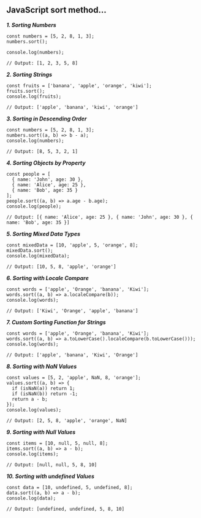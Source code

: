 ## JavaScript sort method...

***1. Sorting Numbers***
```
const numbers = [5, 2, 8, 1, 3];
numbers.sort();

console.log(numbers);

// Output: [1, 2, 3, 5, 8]

```
***2. Sorting Strings***
```
const fruits = ['banana', 'apple', 'orange', 'kiwi'];
fruits.sort();
console.log(fruits);

// Output: ['apple', 'banana', 'kiwi', 'orange']

```
***3. Sorting in Descending Order***
```
const numbers = [5, 2, 8, 1, 3];
numbers.sort((a, b) => b - a);
console.log(numbers);

// Output: [8, 5, 3, 2, 1]

```
***4. Sorting Objects by Property***
```
const people = [
  { name: 'John', age: 30 },
  { name: 'Alice', age: 25 },
  { name: 'Bob', age: 35 }
];
people.sort((a, b) => a.age - b.age);
console.log(people);

// Output: [{ name: 'Alice', age: 25 }, { name: 'John', age: 30 }, { name: 'Bob', age: 35 }]

```
***5. Sorting Mixed Data Types***
```
const mixedData = [10, 'apple', 5, 'orange', 8];
mixedData.sort();
console.log(mixedData);

// Output: [10, 5, 8, 'apple', 'orange']

```
***6. Sorting with Locale Compare***
```
const words = ['apple', 'Orange', 'banana', 'Kiwi'];
words.sort((a, b) => a.localeCompare(b));
console.log(words);

// Output: ['Kiwi', 'Orange', 'apple', 'banana']

```
***7. Custom Sorting Function for Strings***
```
const words = ['apple', 'Orange', 'banana', 'Kiwi'];
words.sort((a, b) => a.toLowerCase().localeCompare(b.toLowerCase()));
console.log(words);

// Output: ['apple', 'banana', 'Kiwi', 'Orange']

```
***8. Sorting with NaN Values***
```
const values = [5, 2, 'apple', NaN, 8, 'orange'];
values.sort((a, b) => {
  if (isNaN(a)) return 1;
  if (isNaN(b)) return -1;
  return a - b;
});
console.log(values);

// Output: [2, 5, 8, 'apple', 'orange', NaN]

```
***9. Sorting with Null Values***
```
const items = [10, null, 5, null, 8];
items.sort((a, b) => a - b);
console.log(items);

// Output: [null, null, 5, 8, 10]

```
***10. Sorting with undefined Values***
```
const data = [10, undefined, 5, undefined, 8];
data.sort((a, b) => a - b);
console.log(data);

// Output: [undefined, undefined, 5, 8, 10]

```
